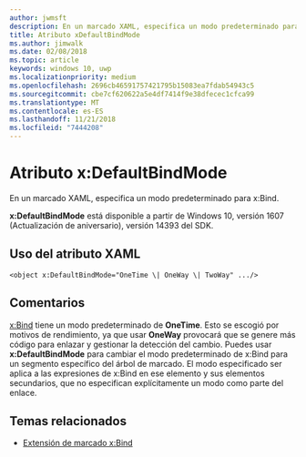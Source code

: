 ```yaml
---
author: jwmsft
description: En un marcado XAML, especifica un modo predeterminado para x:Bind.
title: Atributo xDefaultBindMode
ms.author: jimwalk
ms.date: 02/08/2018
ms.topic: article
keywords: windows 10, uwp
ms.localizationpriority: medium
ms.openlocfilehash: 2696cb46591757421795b15083ea7fdab54943c5
ms.sourcegitcommit: cbe7cf620622a5e4df7414f9e38dfecec1cfca99
ms.translationtype: MT
ms.contentlocale: es-ES
ms.lasthandoff: 11/21/2018
ms.locfileid: "7444208"
---
```

# <a name="xdefaultbindmode-attribute"></a>Atributo x:DefaultBindMode

En un marcado XAML, especifica un modo predeterminado para x:Bind.

**x:DefaultBindMode** está disponible a partir de Windows 10, versión 1607 (Actualización de aniversario), versión 14393 del SDK.

## <a name="xaml-attribute-usage"></a>Uso del atributo XAML

``` syntax
<object x:DefaultBindMode="OneTime \| OneWay \| TwoWay" .../>
```

## <a name="remarks"></a>Comentarios

[x:Bind](x-bind-markup-extension.md) tiene un modo predeterminado de **OneTime**. Esto se escogió por motivos de rendimiento, ya que usar **OneWay** provocará que se genere más código para enlazar y gestionar la detección del cambio. Puedes usar **x:DefaultBindMode** para cambiar el modo predeterminado de x:Bind para un segmento específico del árbol de marcado. El modo especificado ser aplica a las expresiones de x:Bind en ese elemento y sus elementos secundarios, que no especifican explícitamente un modo como parte del enlace.

## <a name="related-topics"></a>Temas relacionados

* [Extensión de marcado x:Bind](x-bind-markup-extension.md)
